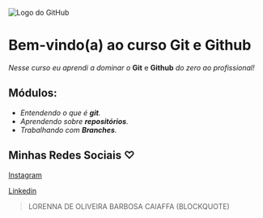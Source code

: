 
![Logo do GitHub](https://logosmarcas.net/wp-content/uploads/2020/12/GitHub-Logo.png)
# Bem-vindo(a) ao curso Git e Github
_Nesse curso eu aprendi a dominar o_ **Git** e **Github** _do zero ao profissional!_

## Módulos:
- _Entendendo o que é **git**._ 
- _Aprendendo sobre **repositórios**._
- _Trabalhando com **Branches**._


## Minhas Redes Sociais ♡
[Instagram](https://www.instagram.com/ladycff)

[Linkedin](https://www.linkedin.com/in/lorenna-caiaffa-31a6b022a/)

>LORENNA DE OLIVEIRA BARBOSA CAIAFFA (BLOCKQUOTE) 
